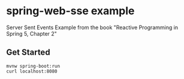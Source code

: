 # spring-web-sse example

Server Sent Events Example from the book "Reactive Programming in Spring 5, Chapter 2"

## Get Started

```
mvnw spring-boot:run
curl localhost:8080
```